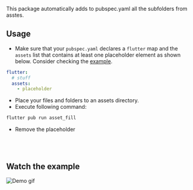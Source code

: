 <!-- 
This README describes the package. If you publish this package to pub.dev,
this README's contents appear on the landing page for your package.

For information about how to write a good package README, see the guide for
[writing package pages](https://dart.dev/guides/libraries/writing-package-pages). 

For general information about developing packages, see the Dart guide for
[creating packages](https://dart.dev/guides/libraries/create-library-packages)
and the Flutter guide for
[developing packages and plugins](https://flutter.dev/developing-packages). 
-->

This package automatically adds to pubspec.yaml all the subfolders from asstes.

<!-- ## Features

TODO: List what your package can do. Maybe include images, gifs, or videos.

## Getting started

TODO: List prerequisites and provide or point to information on how to
start using the package. -->

## Usage

- Make sure that your `pubspec.yaml` declares a `flutter` map and the `assets` list that contains at least one placeholder element as shown below. Consider checking the [example](https://github.com/L3odr0id/asset_fill/blob/61479a2aafa1e3040063df828b153dbe4619419c/example/pubspec.yaml#L56).
```yaml
flutter:
  # stuff
  assets:
    - placeholder
```
- Place your files and folders to an assets directory.
- Execute following command:

```bash
flutter pub run asset_fill
```
- Remove the placeholder

<br></br>

## Watch the example

![Demo gif](https://github.com/L3odr0id/asset_fill/blob/master/gif/functionality.gif)





<!-- ## Additional information

TODO: Tell users more about the package: where to find more information, how to 
contribute to the package, how to file issues, what response they can expect 
from the package authors, and more. -->
